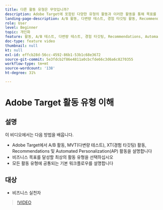 ```yaml
---
title: 다른 활동 유형은 무엇입니까?
description: Adobe Target에 포함된 다양한 유형의 활동과 이러한 활동을 통해 목표를 달성할 수 있는 방법에 대해 알아봅니다. 이 비디오를 통해 A/B 활동, 다변량 테스트(MVT), 경험 타기팅(XT) 활동, 추천 및 자동화된 개인 맞춤화(AP) 활동에 대해 알아보십시오.
landing-page-description: A/B 활동, 다변량 테스트, 경험 타깃팅 활동, Recommendations 및 Automated Personalization 활동의 기본 사항을 알아봅니다.
role: User
level: Beginner
topic: 개인화
feature: 활동, A/B 테스트, 다변량 테스트, 경험 타깃팅, Recommendations, Automated Personalization, VEC(시각적 경험 작성기)
doc-type: feature video
thumbnail: null
kt: null
exl-id: effcb28d-56cc-4592-86b1-53b1c68e3672
source-git-commit: 5e3fdcb2f86e4811a0cbcfde66c3d6a6c8270355
workflow-type: tm+mt
source-wordcount: '138'
ht-degree: 31%

---
```


# Adobe Target 활동 유형 이해

## 설명

이 비디오에서는 다음 방법을 배웁니다.

* Adobe Target에서 A/B 활동, MVT(다변량 테스트), XT(경험 타깃팅) 활동, Recommendations 및 Automated Personalization(AP) 활동을 설명합니다
* 비즈니스 목표를 달성할 최상의 활동 유형을 선택하십시오
* 모든 활동 유형에 공통되는 기본 워크플로우를 설명합니다

## 대상

* 비즈니스 실천자

>[!VIDEO](https://video.tv.adobe.com/v/17386/?quality=12)
